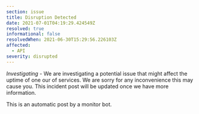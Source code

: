 ```yaml
---
section: issue
title: Disruption Detected
date: 2021-07-01T04:19:29.424549Z
resolved: true
informational: false
resolvedWhen: 2021-06-30T15:29:56.226103Z
affected:
  - API
severity: disrupted
---
```

*Investigating* - We are investigating a potential issue that might affect the uptime of one our of services. We are sorry for any inconvenience this may cause you. This incident post will be updated once we have more information.

This is an automatic post by a monitor bot.
        